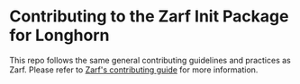 # Contributing to the Zarf Init Package for Longhorn

This repo follows the same general contributing guidelines and practices as Zarf. Please refer to [Zarf's contributing guide](https://github.com/defenseunicorns/zarf/blob/main/CONTRIBUTING.md) for more information.
